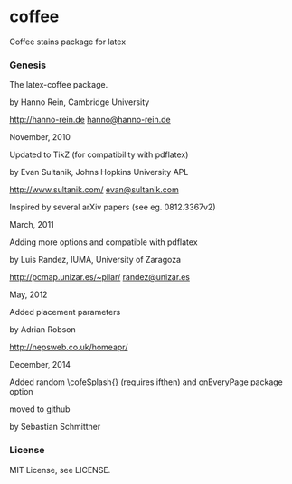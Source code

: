 coffee
======

Coffee stains package for latex



### Genesis

The latex-coffee package. 

by Hanno Rein, Cambridge University

http://hanno-rein.de   hanno@hanno-rein.de


November, 2010

Updated to TikZ (for compatibility with pdflatex)

by Evan Sultanik, Johns Hopkins University APL

http://www.sultanik.com/ evan@sultanik.com


Inspired by several arXiv papers (see eg. 0812.3367v2)


March, 2011

Adding more options and  compatible with pdflatex

by Luis Randez, IUMA, University of Zaragoza 

http://pcmap.unizar.es/~pilar/  randez@unizar.es


May, 2012

Added placement parameters

by Adrian Robson

http://nepsweb.co.uk/homeapr/


December, 2014

Added random \cofeSplash{} (requires ifthen) and onEveryPage package option

moved to github

by Sebastian Schmittner


### License

MIT License, see LICENSE.
